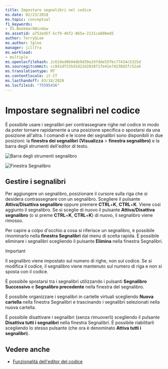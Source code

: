 ```yaml
---
title: Impostare segnalibri nel codice
ms.date: 02/23/2018
ms.topic: conceptual
f1_keywords:
- VS.BookmarkWindow
ms.assetid: a752ed5f-5cf9-4bf2-865a-2131ca600ed5
author: TerryGLee
ms.author: tglee
manager: jillfra
ms.workload:
- multiple
ms.openlocfilehash: 2c62ded0b94db9d39a197dde55fbc77434c5325d
ms.sourcegitcommit: cc841df335d1d22d281871fe41e74238d2fc52a6
ms.translationtype: MT
ms.contentlocale: it-IT
ms.lasthandoff: 03/18/2020
ms.locfileid: "75595436"
---
```

# <a name="set-bookmarks-in-code"></a>Impostare segnalibri nel codice

È possibile usare i segnalibri per contrassegnare righe nel codice in modo da poter tornare rapidamente a una posizione specifica o spostarsi da una posizione all'altra. I comandi e le icone dei segnalibri sono disponibili in due posizioni: la **finestra dei segnalibri** **(Visualizza** > **finestra segnalibro)** e la barra degli strumenti dell'editor di testo.

![Barra degli strumenti segnalibro](media/bookmark-toolbar.png)

![Finestra Segnalibro](media/bookmark-window.png)

## <a name="manage-bookmarks"></a>Gestire i segnalibri

Per aggiungere un segnalibro, posizionare il cursore sulla riga che si desidera contrassegnare con un segnalibro. Scegliere il pulsante **Attiva/Disattiva segnalibro** oppure premere **CTRL**+**K**, **CTRL**+**K**. Viene così aggiunto il segnalibro. Se si sceglie di nuovo il pulsante **Attiva/Disattiva segnalibro** (o si preme **CTRL**+**K**, **CTRL**+**K**) di nuovo, il segnalibro viene rimosso.

Per capire a colpo d'occhio a cosa si riferisce un segnalibro, è possibile rinominarlo nella **finestra Segnalibri** dal menu di scelta rapida. È possibile eliminare i segnalibri scegliendo il pulsante **Elimina** nella finestra Segnalibri.

> [!IMPORTANT]
> Il segnalibro viene impostato sul numero di righe, non sul codice. Se si modifica il codice, il segnalibro viene mantenuto sul numero di riga e non si sposta con il codice.

È possibile spostarsi tra i segnalibri utilizzando i pulsanti **Segnalibro Successivo** e **Segnalibro precedente** nella finestra del segnalibro.

È possibile organizzare i segnalibri in cartelle virtuali scegliendo **Nuova cartella** nella finestra Segnalibri e trascinando i segnalibri selezionati nella nuova cartella.

È possibile disattivare i segnalibri (senza rimuoverli) scegliendo il pulsante **Disattiva tutti i segnalibri** nella finestra Segnalibri. È possibile riabilitarli scegliendo lo stesso pulsante (che ora è denominato **Attiva tutti i segnalibri**).

## <a name="see-also"></a>Vedere anche

- [Funzionalità dell'editor del codice](../ide/writing-code-in-the-code-and-text-editor.md)
